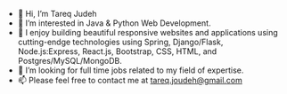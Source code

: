 - 👋 Hi, I’m Tareq Judeh
- 👀 I’m interested in Java & Python Web Development.
- 🌱 I enjoy building beautiful responsive websites and applications using cutting-endge technologies using Spring, Django/Flask, Node.js:Express, React.js, Bootstrap, CSS, HTML, and Postgres/MySQL/MongoDB.
- 💞️ I’m looking for full time jobs related to my field of expertise.
- 📫 Please feel free to contact me at tareq.joudeh@gmail.com

<!---
TareqJudehGithub/TareqJudehGithub is a ✨ special ✨ repository because its `README.md` (this file) appears on your GitHub profile.
You can click the Preview link to take a look at your changes.
--->

